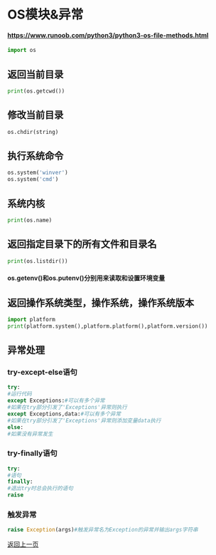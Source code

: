 # OS模块&异常

#### https://www.runoob.com/python3/python3-os-file-methods.html


```python
import os
```

## 返回当前目录


```python
print(os.getcwd())
```

## 修改当前目录


```python
os.chdir(string) 
```

## 执行系统命令


```python
os.system('winver') 
os.system('cmd') 
```

## 系统内核


```python
print(os.name)
```

## 返回指定目录下的所有文件和目录名


```python
print(os.listdir())
```

#### os.getenv()和os.putenv()分别用来读取和设置环境变量

## 返回操作系统类型，操作系统，操作系统版本


```python
import platform
print(platform.system(),platform.platform(),platform.version())
```

## 异常处理

### try-except-else语句

```python
try:
#运行代码
except Exceptions:#可以有多个异常
#如果在try部分引发了'Exceptions'异常则执行
except Exceptions,data:#可以有多个异常
#如果在try部分引发了'Exceptions'异常则添加变量data执行
else:
#如果没有异常发生
```

### try-finally语句

```python
try:
#语句
finally:
#退出try时总会执行的语句
raise
```

### 触发异常

```python
raise Exception(args)#触发异常名为Exception的异常并输出args字符串
```

[返回上一页](python.md)

